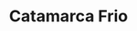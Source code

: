 ---
title: "Catamarca Frio"
url: /san-fernando-del-valle-de-catamarca/catamarca-frio/
shop: general
---